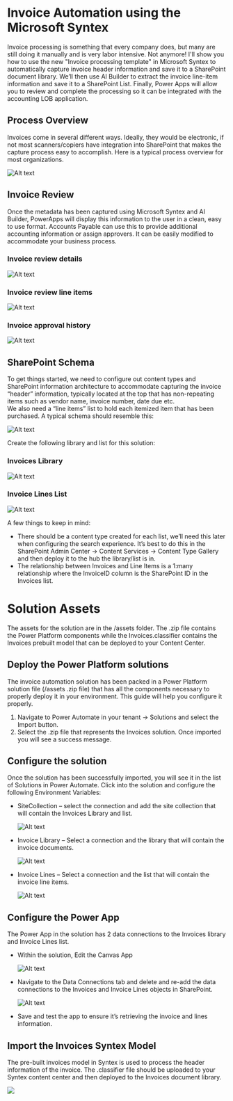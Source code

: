 # Invoice Automation using the Microsoft Syntex 

Invoice processing is something that every company does, but many are still doing it manually and is very labor intensive.  Not anymore!  I'll show you how to use the new "Invoice processing template" in Microsoft Syntex to automatically capture invoice header information and save it to a SharePoint document library.  We’ll then use AI Builder to extract the invoice line-item information and save it to a SharePoint List.  Finally, Power Apps will allow you to review and complete the processing so it can be integrated with the accounting LOB application.

## Process Overview
Invoices come in several different ways.  Ideally, they would be electronic, if not most scanners/copiers have integration into SharePoint that makes the capture process easy to accomplish.  Here is a typical process overview for most organizations. 

![Alt text](assets/1-Process.png "Process Overview")

## Invoice Review
Once the metadata has been captured using Microsoft Syntex and AI Builder, PowerApps will display this information to the user in a clean, easy to use format.  Accounts Payable can use this to provide additional accounting information or assign approvers.  It can be easily modified to accommodate your business process.

### Invoice review details
![Alt text](assets/5-InvoiceReview-Details.png "Invoice review details")

### Invoice review line items
![Alt text](assets/6-InvoiceReview-LineItems.png "Invoice review Line Items")

### Invoice approval history

![Alt text](assets/7-InvoiceReview-Approvals.png "Invoice Approvals")

## SharePoint Schema
To get things started, we need to configure out content types and SharePoint information architecture to accommodate capturing the invoice “header” information, typically located at the top that has non-repeating items such as vendor name, invoice number, date due etc.  
We also need a “line items” list to hold each itemized item that has been purchased.  A typical schema should resemble this:

![Alt text](assets/2-Schema.png "Schema")

Create the following library and list for this solution:

### Invoices Library

![Alt text](assets/3-InvoicesLibrary.png "Invoices Library")

### Invoice Lines List

![Alt text](assets/4-InvoiceLinesList.png "Invoice Lines List")

A few things to keep in mind:

-  There should be a content type created for each list, we’ll need this later when configuring the search experience.  It’s best to do this in the SharePoint Admin Center -> Content Services -> Content Type Gallery and then deploy it to the hub the library/list is in.
-  The relationship between Invoices and Line Items is a 1:many relationship where the InvoiceID column is the SharePoint ID in the Invoices list.

# Solution Assets
The assets for the solution are in the /assets folder.  The .zip file contains the Power Platform components while the Invoices.classifier contains the Invoices prebuilt model that can be deployed to your Content Center.

## Deploy the Power Platform solutions

The invoice automation solution has been packed in a Power Platform solution file (/assets .zip file) that has all the components necessary to properly deploy it in your environment.  This guide will help you configure it properly.
1.	Navigate to Power Automate in your tenant -> Solutions and select the Import button.
2.	Select the .zip file that represents the Invoices solution. Once imported you will see a success message.

## Configure the solution
 Once the solution has been successfully imported, you will see it in the list of Solutions in Power Automate.  Click into the solution and configure the following Environment Variables:
- SiteCollection – select the connection and add the site collection that will contain the Invoices Library and list.

    ![Alt text](assets/8-SiteCollectionVariable.png "Site Collection Variable")

- Invoice Library – Select a connection and the library that will contain the invoice documents.

    ![Alt text](assets/9-LibraryVariable.png "Invoice Library Variable")

- Invoice Lines – Select a connection and the list that will contain the invoice line items.

    ![Alt text](assets/10-InvoiceLinesVariable.png "Invoice Lines Variable")

## Configure the Power App

The Power App in the solution has 2 data connections to the Invoices library and Invoice Lines list.  
- Within the solution, Edit the Canvas App

    ![Alt text](assets/11-PowerAppConfig.png "PowerAppConfig")

- Navigate to the Data Connections tab and delete and re-add the data connections to the Invoices and Invoice Lines objects in SharePoint.

    ![Alt text](assets/12-PowerAppConfigDataConnections.png "PowerAppConfigDataSources")

- Save and test the app to ensure it’s retrieving the invoice and lines information. 

## Import the Invoices Syntex Model
The pre-built invoices model in Syntex is used to process the header information of the invoice.  The .classifier file should be uploaded to your Syntex content center and then deployed to the Invoices document library.

<img src="https://telemetry.sharepointpnp.com/powerapps-samples/samples/InvoiceProcessing" />
